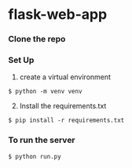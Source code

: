 # flask-web-app


### Clone the repo

### Set Up
1. create a virtual environment 
```
$ python -m venv venv
```
2. Install the requirements.txt 
```
$ pip install -r requirements.txt
```

### To run the server
```
$ python run.py
```
